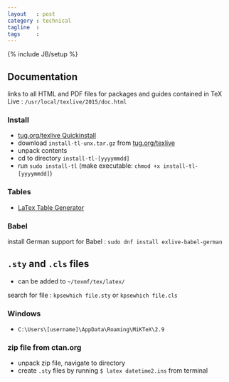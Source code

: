 ```yaml
---
layout   : post
category : technical
tagline  : 
tags     : 
---
```

{% include JB/setup %}

## Documentation

links to all HTML and PDF files for packages and guides contained in TeX Live
:   `/usr/local/texlive/2015/doc.html`

### Install

- [tug.org/texlive Quickinstall](https://www.tug.org/texlive/quickinstall.html)
- download `install-tl-unx.tar.gz` from [tug.org/texlive](https://www.tug.org/texlive/acquire-netinstall.html)
- unpack contents
- cd to directory `install-tl-[yyyymmdd]`
- run `sudo install-tl` (make executable: `chmod +x install-tl-[yyyymmdd]`)

### Tables

- [LaTex Table Generator](http://www.tablesgenerator.com/latex_tables)

### Babel

install German support for Babel
:   `sudo dnf install exlive-babel-german`

## `.sty` and `.cls` files

- can be added to `~/texmf/tex/latex/`

search for file
:   `kpsewhich file.sty` or `kpsewhich file.cls`

### Windows

- `C:\Users\[username]\AppData\Roaming\MiKTeX\2.9`

### zip file from ctan.org

- unpack zip file, navigate to directory
- create `.sty` files by running `$ latex datetime2.ins` from terminal
